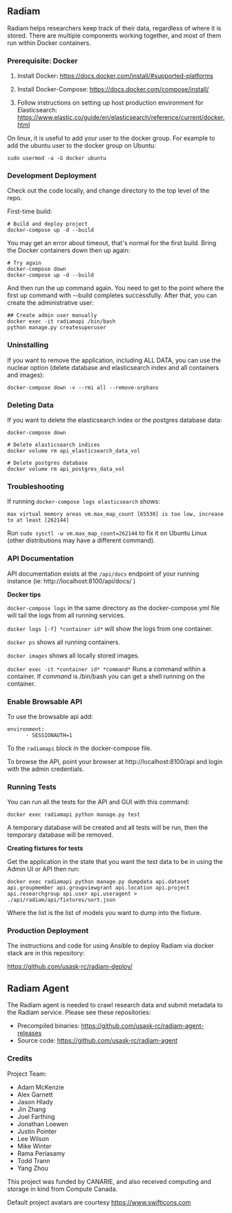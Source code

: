 ## Radiam

Radiam helps researchers keep track of their data, regardless of where it is stored.  There are multiple components working together, and most of them run within Docker containers.

### Prerequisite: Docker

1. Install Docker: https://docs.docker.com/install/#supported-platforms

2. Install Docker-Compose: https://docs.docker.com/compose/install/

3. Follow instructions on setting up host production environment for Elasticsearch:
https://www.elastic.co/guide/en/elasticsearch/reference/current/docker.html

On linux, it is useful to add your user to the docker group. For example to add the ubuntu user to the docker group on Ubuntu:

```
sudo usermod -a -G docker ubuntu
```

### Development Deployment

Check out the code locally, and change directory to the top level of the repo.

First-time build:

```text
# Build and deploy project
docker-compose up -d --build
```
You may get an error about timeout, that's normal for the first build.  Bring the Docker containers down then up again:
```text
# Try again
docker-compose down
docker-compose up -d --build
```
And then run the up command again.  You need to get to the point where the first up command with --build completes successfully.  After that, you can create the administrative user:
```
## Create admin user manually
docker exec -it radiamapi /bin/bash
python manage.py createsuperuser
```
### Uninstalling
If you want to remove the application, including ALL DATA, you can use the nuclear option (delete database and elasticsearch index and all containers and images):
```text
docker-compose down -v --rmi all --remove-orphans
```

### Deleting Data
If you want to delete the elasticsearch index or the postgres database data:
```text
docker-compose down

# Delete elasticsearch indices
docker volume rm api_elasticsearch_data_vol

# Delete postgres database
docker volume rm api_postgres_data_vol
```
### Troubleshooting

If running `docker-compose logs elasticsearch` shows:

```
max virtual memory areas vm.max_map_count [65530] is too low, increase to at least [262144]
```
Run `sudo sysctl -w vm.max_map_count=262144` to fix it on Ubuntu Linux (other distributions may have a different command).

### API Documentation

API documentation exists at the `/api/docs` endpoint of your running instance (ie: http://localhost:8100/api/docs/ )

**Docker tips**

`docker-compose logs` in the same directory as the docker-compose.yml file will tail the logs from all running services.

`docker logs [-f] *container id*` will show the logs from one container.

`docker ps` shows all running containers.

`docker images` shows all locally stored images.

`docker exec -it *container id* *command*` Runs a command within a container. If *command* is /bin/bash you can get a shell running on the container.

### Enable Browsable API

To use the browsable api add:
```
environment:
      - SESSIONAUTH=1
```

To the `radiamapi` block in the docker-compose file.

To browse the API, point your browser at http://localhost:8100/api and login with the admin credentials.

### Running Tests

You can run all the tests for the API and GUI with this command:

```
docker exec radiamapi python manage.py test
```

A temporary database will be created and all tests will be run, then the temporary database will be removed.

**Creating fixtures for tests**

Get the application in the state that you want the test data to be in using the Admin UI or API then run:

```
docker exec radiamapi python manage.py dumpdata api.dataset api.groupmember api.groupviewgrant api.location api.project api.researchgroup api.user api.useragent > ./api/radiam/api/fixtures/sort.json
```

Where the list is the list of models you want to dump into the fixture.

### Production Deployment

The instructions and code for using Ansible to deploy Radiam via docker stack are in this repository:

https://github.com/usask-rc/radiam-deploy/

## Radiam Agent

The Radiam agent is needed to crawl research data and submit metadata to the Radiam service.  Please see these repositories:

* Precompiled binaries: https://github.com/usask-rc/radiam-agent-releases
* Source code: https://github.com/usask-rc/radiam-agent

### Credits

Project Team:

* Adam McKenzie
* Alex Garnett
* Jason Hlady
* Jin Zhang
* Joel Farthing
* Jonathan Loewen
* Justin Pointer
* Lee Wilson
* Mike Winter
* Rama Periasamy
* Todd Trann
* Yang Zhou


This project was funded by CANARIE, and also received computing and storage in kind from Compute Canada.

Default project avatars are courtesy https://www.swifticons.com


